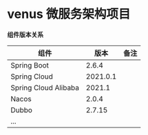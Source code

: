 # venus 微服务架构项目

**组件版本关系**

| 组件                   | 版本       | 备注  |
|----------------------|----------|-----|
| Spring Boot          | 2.6.4    |     |
| Spring Cloud         | 2021.0.1 |     |
| Spring Cloud Alibaba | 2021.1   |     |
| Nacos                | 2.0.4    |     |
| Dubbo                | 2.7.15   |     |
| ...                  |          |     |